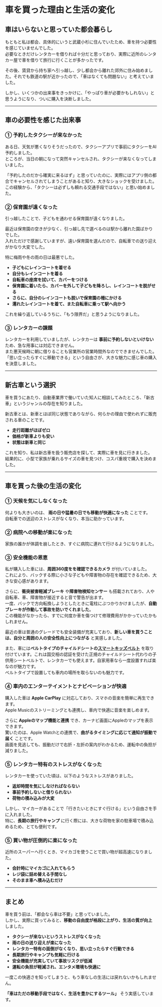 # **車を買った理由と生活の変化**

## **車はいらないと思っていた都会暮らし**
もともと私は都会、具体的にいうと武蔵小杉に住んでいたため、車を持つ必要性を感じていませんでした。  
必要なときだけレンタカーを借りれば十分だと思っており、実際に近所のレンタカー屋で車を借りて旅行に行くことが多かったです。  

その後、賃貸から持ち家へ引っ越し、少し都会から離れた郊外に住み始めました。それでも鉄道の駅が近かったので、「車はなくても問題ない」と考えていました。  

しかし、いくつかの出来事をきっかけに、「やっぱり車が必要かもしれない」と思うようになり、ついに購入を決断しました。

---

## **車の必要性を感じた出来事**

### **① 予約したタクシーが来なかった**
ある日、天気が悪くなりそうだったので、タクシーアプリで事前にタクシーをAI予約しました。  
ところが、当日の朝になって突然キャンセルされ、タクシーが来なくなってしまいました。  

「予約したのだから確実に来るはず」と思っていたのに、実際にはアプリ側の都合でキャンセルされてしまうことがあると知り、大きなショックを受けました。  
この経験から、「タクシーは必ずしも頼れる交通手段ではない」と思い始めました。

### **② 保育園が遠くなった**
引っ越したことで、子どもを通わせる保育園が遠くなりました。  

最近は保育園の空きが少なく、引っ越し先で選べるのは駅から離れた園ばかりでした。  
入れただけで感謝していますが、遠い保育園を選んだので、自転車での送り迎えがかなり大変でした。  

特に梅雨や冬の雨の日は最悪でした。  
- **子どもにレインコートを着せる**
- **自分もレインコートを着る**
- **自転車の座席を拭いて、カバーをつける**
- **保育園に着いたら、カバーを外して子どもを降ろし、レインコートを脱がせる**
- **さらに、自分のレインコートも脱いで保育園の柵にかける**
- **濡れたレインコートを着て、また自転車に乗って駅へ向かう**

これを繰り返しているうちに、「もう限界だ」と思うようになりました。  

### **③ レンタカーの課題**
レンタカーを利用していましたが、レンタカーは **事前に予約しないといけない** ため、急な用事には対応できません。  
また悪天候時に朝に借りることも営業所の営業時間外なのでできませんでした。  
「思い立ったらすぐに移動できる」という自由さが、大きな魅力に感じ車の購入を決意しました。

---

## **新古車という選択**
車を買うにあたり、自動車業界で働いていた知人に相談してみたところ、「新古車」というジャンルの存在を知りました。  

新古車とは、新車とほぼ同じ状態でありながら、何らかの理由で使われずに販売される車のことです。  
- **走行距離がほぼゼロ**
- **価格が新車よりも安い**
- **状態は新車と同じ**

これを知り、私は新古車を扱う販売店を探して、実際に車を見に行きました。  
結果的に、小型で家族が乗れるサイズの車を見つけ、コスパ重視で購入を決めました。

---

## **車を買った後の生活の変化**

### **① 天候を気にしなくなった**
何よりも大きいのは、 **雨の日や猛暑の日でも移動が快適になった** ことです。  
自転車での送迎のストレスがなくなり、本当に助かっています。

### **② 病院への移動が楽になった**
家族の誰かが体調を崩したとき、すぐに病院に連れて行けるようになりました。  

### **③ 安全機能の恩恵**
私が購入した車には、**周囲360度をを確認できるカメラ** が付いていました。  
これにより、バックする際に小さな子どもや障害物の存在を確認できるため、大きな安心感があります。  

さらに、**衝突被害軽減ブレーキ** や**障害物検知センサー** も搭載されており、人や自転車、車、障害物が接近すると音で警告が出ます。  
一度、バックで方向転換しようとしたときに電柱にぶつかりかけましたが、**自動ブレーキが作動して事故を防いでくれました**。  
この機能がなかったら、すでに何度か車を傷つけて修理費用がかかっていたかもしれません。  

最近の車は普通のグレードでも安全装備が充実しており、**新しい車を買うことは、自分と周囲の人の安全性向上につながる** と実感しました。

また、車には**ベルトタイプのチャイルドシートの[スマートキッズベルト](https://www.jtsa.or.jp/about/belt.html)** を取り付けています。これは国交相の認証を受けた正規のチャイルドシート代わりの子供用シートベルトで、レンタカーでも使えます。自家用車なら一度設置すれば楽なのが魅力です。  
ベルトタイプで設置しても車内の場所を取らないのも魅力です。  

### **④ 車内のエンターテイメントとナビベーションが快適**
購入した車は **Apple CarPlay** に対応しており、スマホの音楽を簡単に再生できます。  
Apple Musicのストリーミングとも連携し、車内で快適に音楽を楽しめます。  

さらに **Appleのマップ機能と連携** でき、カーナビ画面にAppleのマップを表示できます。  
驚いたのは、Apple Watchとの連携で、**曲がるタイミングに応じて通知が振動で届く** ことです。  
画面を見逃しても、振動だけで右折・左折の案内がわかるため、運転中の負担が減りました。

### **⑤ レンタカー特有のストレスがなくなった**
レンタカーを使っていた頃は、以下のようなストレスがありました。
- **返却時間を気にしなければならない**
- **事前予約しないと借りられない**
- **荷物の積み込みが大変**

しかし、マイカーがあることで「行きたいときにすぐ行ける」という自由さを手に入れました。  
特に、**長期の旅行やキャンプ** に行く際には、大きな荷物を家の駐車場で積み込めるため、とても便利です。

### **⑤ 買い物が圧倒的に楽になった**
近所のスーパーへ行くとき、マイカゴを使うことで買い物が超高速になりました。
- **会計時にマイカゴに入れてもらう**
- **レジ袋に詰め替える手間なし**
- **そのまま車へ積み込むだけ**

---

## **まとめ**
車を買う前は、「都会なら車は不要」と思っていました。  
しかし、実際に買ってみると、**移動の自由度が格段に上がり、生活の質が向上** しました。

- **タクシーが来ないというストレスがなくなった**
- **雨の日の送り迎えが楽になった**
- **レンタカー特有の面倒がなくなり、思い立ったらすぐ行動できる**
- **長期旅行やキャンプも気軽に行ける**
- **安全機能が充実していて事故リスクが低減**
- **運転の負担が軽減され、エンタメ環境も快適に**

一度この快適さを知ってしまうと、もう車なしの生活には戻れないかもしれません。  

**「車はただの移動手段ではなく、生活を豊かにするツール」** そう実感しています。
